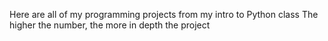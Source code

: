 Here are all of my programming projects from my intro to Python class
The higher the number, the more in depth the project
